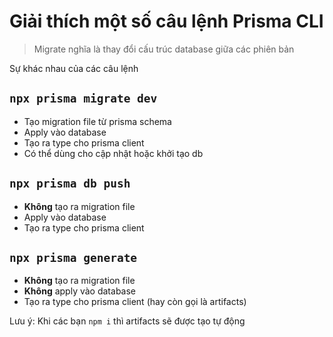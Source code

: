 # Giải thích một số câu lệnh Prisma CLI

> Migrate nghĩa là thay đổi cấu trúc database giữa các phiên bản

Sự khác nhau của các câu lệnh

## `npx prisma migrate dev`

- Tạo migration file từ prisma schema
- Apply vào database
- Tạo ra type cho prisma client
- Có thể dùng cho cập nhật hoặc khởi tạo db

## `npx prisma db push`

- **Không** tạo ra migration file
- Apply vào database
- Tạo ra type cho prisma client

## `npx prisma generate`

- **Không** tạo ra migration file
- **Không** apply vào database
- Tạo ra type cho prisma client (hay còn gọi là artifacts)

Lưu ý:
Khi các bạn `npm i` thì artifacts sẽ được tạo tự động
